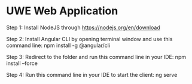 # UWE Web Application

Step 1: Install NodeJS through https://nodejs.org/en/download

Step 2: Install Angular CLI by opening terminal window and use this command line:
npm install -g @angular/cli

Step 3: Redirect to the folder and run this command line in your IDE: 
npm install –force

Step 4: Run this command line in your IDE to start the client: 
ng serve
